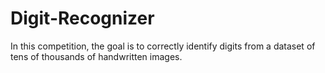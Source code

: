 # Digit-Recognizer
In this competition, the goal is to correctly identify digits from a dataset of tens of thousands of handwritten images.
